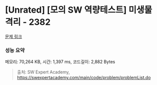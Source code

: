 # [Unrated] [모의 SW 역량테스트] 미생물 격리 - 2382 

[문제 링크](https://swexpertacademy.com/main/code/problem/problemDetail.do?contestProbId=AV597vbqAH0DFAVl) 

### 성능 요약

메모리: 70,264 KB, 시간: 1,397 ms, 코드길이: 2,882 Bytes



> 출처: SW Expert Academy, https://swexpertacademy.com/main/code/problem/problemList.do